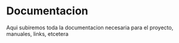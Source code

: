 # Documentacion
Aqui subiremos toda la documentacion necesaria para el proyecto, manuales, links, etcetera

